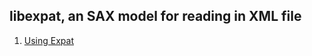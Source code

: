 ## libexpat, an SAX model for reading in XML file

 1. [Using Expat]
 
[Using Expat]: https://www.xml.com/pub/a/1999/09/expat/index.html
